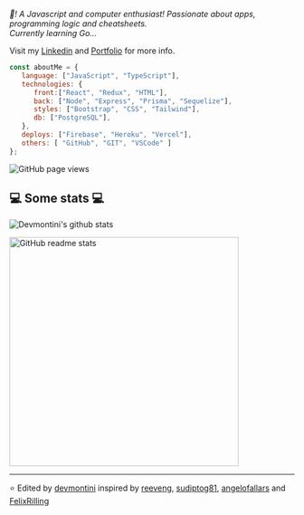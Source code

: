 <p><em>👋! A Javascript and computer enthusiast! Passionate about apps, programming logic and cheatsheets.</br>
Currently learning Go... </br>
</em>

Visit my [Linkedin](https://www.linkedin.com/in/devmontini/) and [Portfolio](https://devmontini.github.io/) for more info.

```javascript
const aboutMe = {
   language: ["JavaScript", "TypeScript"],
   technologies: {
      front:["React", "Redux", "HTML"],
      back: ["Node", "Express", "Prisma", "Sequelize"],
      styles: ["Bootstrap", "CSS", "Tailwind"],
      db: ["PostgreSQL"],
   },
   deploys: ["Firebase", "Heroku", "Vercel"],
   others: [ "GitHub", "GIT", "VSCode" ]
};
```
<img src="https://komarev.com/ghpvc/?username=devmontini&color=45707a&style=flat-square" alt="GitHub page views">

<h2>💻 Some stats 💻</h2>

![Devmontini's github stats](https://github-readme-stats.vercel.app/api?username=devmontini&show_icons=true&title_color=fff&icon_color=79ff97&text_color=9f9f9f&bg_color=151515)

<img src="https://github-readme-stats.vercel.app/api/top-langs/?username=devmontini&layout=compact&theme=onedark&langs_count=6&hide_border=true&hide=jupyter%20notebook,vim%20script,roff,css,scheme,scss&title_color=a9b665&icon_color=e3a84e&text_color=dfbf8e&bg_color=282828&custom_title=My&nbsp;Language&nbsp;Stats" alt="GitHub readme stats" width=405px>

---

⭐️ Edited by [devmontini](https://github.com/devmontini) inspired by [reeveng](https://github.com/reeveng), [sudiptog81](https://github.com/sudiptog81), [angelofallars](https://github.com/angelofallars) and [FelixRilling](https://github.com/)
